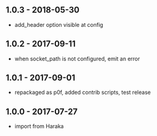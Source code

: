 ## 1.0.3 - 2018-05-30

- add_header option visible at config

## 1.0.2 - 2017-09-11

- when socket_path is not configured, emit an error

## 1.0.1 - 2017-09-01

- repackaged as p0f, added contrib scripts, test release

## 1.0.0 - 2017-07-27

- import from Haraka
